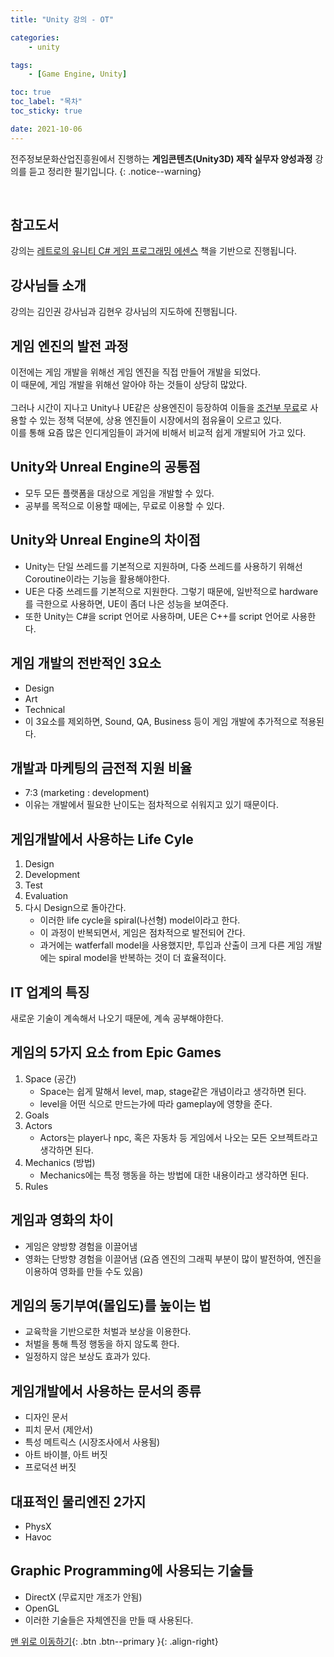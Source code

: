 ```yaml
---
title: "Unity 강의 - OT"

categories:
    - unity

tags:
    - [Game Engine, Unity]

toc: true
toc_label: "목차"
toc_sticky: true

date: 2021-10-06
---
```


전주정보문화산업진흥원에서 진행하는 **게임콘텐츠(Unity3D) 제작 실무자 양성과정** 강의를 듣고 정리한 필기입니다.
{: .notice--warning}

<br>

## 참고도서
강의는 [레트로의 유니티 C# 게임 프로그래밍 에센스](http://www.yes24.com/Product/Goods/69320872) 책을 기반으로 진행됩니다.

## 강사님들 소개
강의는 김인권 강사님과 김현우 강사님의 지도하에 진행됩니다.

## 게임 엔진의 발전 과정
이전에는 게임 개발을 위해선 게임 엔진을 직접 만들어 개발을 되었다. <br> 
이 때문에, 게임 개발을 위해선 알아야 하는 것들이 상당히 많았다. <br> <br>
그러나 시간이 지나고 Unity나 UE같은 상용엔진이 등장하여 이들을 <u>조건부 무료</u>로 사용할 수 있는 정책 덕분에, 상용 엔진들이 시장에서의 점유율이 오르고 있다. <br>
이를 통해 요즘 많은 인디게임들이 과거에 비해서 비교적 쉽게 개발되어 가고 있다.

## Unity와 Unreal Engine의 공통점
- 모두 모든 플랫폼을 대상으로 게임을 개발할 수 있다.
- 공부를 목적으로 이용할 때에는, 무료로 이용할 수 있다.

## Unity와 Unreal Engine의 차이점
- Unity는 단일 쓰레드를 기본적으로 지원하며, 다중 쓰레드를 사용하기 위해선 Coroutine이라는 기능을 활용해야한다.
- UE은 다중 쓰레드를 기본적으로 지원한다. 그렇기 때문에, 일반적으로 hardware를 극한으로 사용하면, UE이 좀더 나은 성능을 보여준다.
- 또한 Unity는 C#을 script 언어로 사용하며, UE은 C++를 script 언어로 사용한다.

## 게임 개발의 전반적인 3요소
- Design
- Art
- Technical
- 이 3요소를 제외하면, Sound, QA, Business 등이 게임 개발에 추가적으로 적용된다.

## 개발과 마케팅의 금전적 지원 비율
- 7:3 (marketing : development)
- 이유는 개발에서 필요한 난이도는 점차적으로 쉬워지고 있기 때문이다.

## 게임개발에서 사용하는 Life Cyle
1. Design
2. Development
3. Test
4. Evaluation
5. 다시 Design으로 돌아간다.
    - 이러한 life cycle을 spiral(나선형) model이라고 한다.
    - 이 과정이 반복되면서, 게임은 점차적으로 발전되어 간다.
    - 과거에는 watferfall model을 사용했지만, 투입과 산출이 크게 다른 게임 개발에는 spiral model을 반복하는 것이 더 효율적이다.

## IT 업계의 특징
새로운 기술이 계속해서 나오기 때문에, 계속 공부해야한다.

## 게임의 5가지 요소 from Epic Games
1. Space (공간)
    - Space는 쉽게 말해서 level, map, stage같은 개념이라고 생각하면 된다.
    - level을 어떤 식으로 만드는가에 따라 gameplay에 영향을 준다.
2. Goals
3. Actors
    - Actors는 player나 npc, 혹은 자동차 등 게임에서 나오는 모든 오브젝트라고 생각하면 된다.
4. Mechanics (방법)
    - Mechanics에는 특정 행동을 하는 방법에 대한 내용이라고 생각하면 된다.
5. Rules

## 게임과 영화의 차이
- 게임은 양방향 경험을 이끌어냄
- 영화는 단방향 경험을 이끌어냄 (요즘 엔진의 그래픽 부분이 많이 발전하여, 엔진을 이용하여 영화를 만들 수도 있음)

## 게임의 동기부여(몰입도)를 높이는 법
- 교육학을 기반으로한 처벌과 보상을 이용한다.
- 처벌을 통해 특정 행동을 하지 않도록 한다.
- 일정하지 않은 보상도 효과가 있다.

## 게임개발에서 사용하는 문서의 종류
- 디자인 문서
- 피치 문서 (제안서)
- 특성 메트릭스 (시장조사에서 사용됨)
- 아트 바이블, 아트 버짓
- 프로덕션 버짓

## 대표적인 물리엔진 2가지
- PhysX
- Havoc

## Graphic Programming에 사용되는 기술들
- DirectX (무료지만 개조가 안됨)
- OpenGL
- 이러한 기술들은 자체엔진을 만들 때 사용된다.

[맨 위로 이동하기](#){: .btn .btn--primary }{: .align-right}